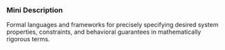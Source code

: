 ### Mini Description

Formal languages and frameworks for precisely specifying desired system properties, constraints, and behavioral guarantees in mathematically rigorous terms.
